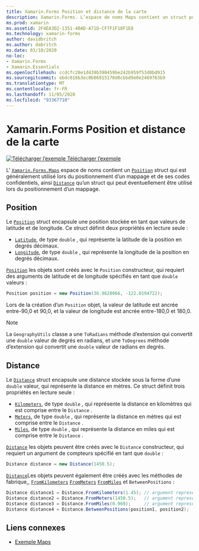 ```yaml
---
title: Xamarin.Forms Position et distance de la carte
description: Xamarin.Forms. L’espace de noms Maps contient un struct position qui est généralement utilisé lors du positionnement d’un mappage et de ses codes confidentiels, et d’un struct de distance qui peut éventuellement être utilisé lors du positionnement d’une carte.
ms.prod: xamarin
ms.assetid: 2F4EA3D2-1351-40AD-A71D-CF7F1F18F1E8
ms.technology: xamarin-forms
author: davidbritch
ms.author: dabritch
ms.date: 03/10/2020
no-loc:
- Xamarin.Forms
- Xamarin.Essentials
ms.openlocfilehash: ccdcfc28e1d439b390459be242b959f53d0bd915
ms.sourcegitcommit: ebdc016b3ec0b06915170d0cbbd9e0e2469763b9
ms.translationtype: MT
ms.contentlocale: fr-FR
ms.lasthandoff: 11/05/2020
ms.locfileid: "93367710"
---
```

# <a name="no-locxamarinforms-map-position-and-distance"></a>Xamarin.Forms Position et distance de la carte

[![Télécharger l’exemple](~/media/shared/download.png) Télécharger l’exemple](/samples/xamarin/xamarin-forms-samples/workingwithmaps)

L' [`Xamarin.Forms.Maps`](xref:Xamarin.Forms.Maps) espace de noms contient un [`Position`](xref:Xamarin.Forms.Maps.Position) struct qui est généralement utilisé lors du positionnement d’un mappage et de ses codes confidentiels, ainsi [`Distance`](xref:Xamarin.Forms.Maps.Distance) qu’un struct qui peut éventuellement être utilisé lors du positionnement d’un mappage.

## <a name="position"></a>Position

Le [`Position`](xref:Xamarin.Forms.Maps.Position) struct encapsule une position stockée en tant que valeurs de latitude et de longitude. Ce struct définit deux propriétés en lecture seule :

- [`Latitude`](xref:Xamarin.Forms.Maps.Position.Latitude), de type `double` , qui représente la latitude de la position en degrés décimaux.
- [`Longitude`](xref:Xamarin.Forms.Maps.Position.Longitude), de type `double` , qui représente la longitude de la position en degrés décimaux.

[`Position`](xref:Xamarin.Forms.Maps.Position) les objets sont créés avec le `Position` constructeur, qui requiert des arguments de latitude et de longitude spécifiés en tant que `double` valeurs :

```csharp
Position position = new Position(36.9628066, -122.0194722);
```

Lors de la création d’un `Position` objet, la valeur de latitude est ancrée entre-90,0 et 90,0, et la valeur de longitude est ancrée entre-180,0 et 180,0.

> [!NOTE]
> La `GeographyUtils` classe a une `ToRadians` méthode d’extension qui convertit une `double` valeur de degrés en radians, et une `ToDegrees` méthode d’extension qui convertit une `double` valeur de radians en degrés.

## <a name="distance"></a>Distance

Le [`Distance`](xref:Xamarin.Forms.Maps.Distance) struct encapsule une distance stockée sous la forme d’une `double` valeur, qui représente la distance en mètres. Ce struct définit trois propriétés en lecture seule :

- [`Kilometers`](xref:Xamarin.Forms.Maps.Distance.Kilometers), de type `double` , qui représente la distance en kilomètres qui est comprise entre le `Distance` .
- [`Meters`](xref:Xamarin.Forms.Maps.Distance.Meters), de type `double` , qui représente la distance en mètres qui est comprise entre le `Distance` .
- [`Miles`](xref:Xamarin.Forms.Maps.Distance.Miles), de type `double` , qui représente la distance en miles qui est comprise entre le `Distance` .

[`Distance`](xref:Xamarin.Forms.Maps.Distance) les objets peuvent être créés avec le `Distance` constructeur, qui requiert un argument de compteurs spécifié en tant que `double` :

```csharp
Distance distance = new Distance(1450.5);
```

[`Distance`](xref:Xamarin.Forms.Maps.Distance)Les objets peuvent également être créés avec les méthodes de fabrique,, [`FromKilometers`](xref:Xamarin.Forms.Maps.Distance.FromKilometers*) [`FromMeters`](xref:Xamarin.Forms.Maps.Distance.FromMeters*) [`FromMiles`](xref:Xamarin.Forms.Maps.Distance.FromMiles*) et `BetweenPositions` :

```csharp
Distance distance1 = Distance.FromKilometers(1.45); // argument represents the number of kilometers
Distance distance2 = Distance.FromMeters(1450.5);   // argument represents the number of meters
Distance distance3 = Distance.FromMiles(0.969);     // argument represents the number of miles
Distance distance4 = Distance.BetweenPositions(position1, position2);
```

## <a name="related-links"></a>Liens connexes

- [Exemple Maps](/samples/xamarin/xamarin-forms-samples/workingwithmaps)